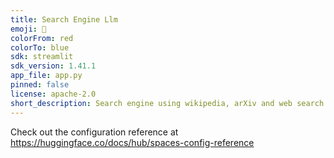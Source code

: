 ```yaml
---
title: Search Engine Llm
emoji: 🐢
colorFrom: red
colorTo: blue
sdk: streamlit
sdk_version: 1.41.1
app_file: app.py
pinned: false
license: apache-2.0
short_description: Search engine using wikipedia, arXiv and web search tools
---
```


Check out the configuration reference at https://huggingface.co/docs/hub/spaces-config-reference
